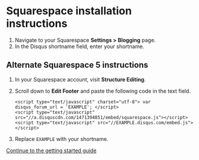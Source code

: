 # Squarespace installation instructions

1. Navigate to your Squarespace **Settings > Blogging** page.
2. In the Disqus shortname field, enter your shortname.

## Alternate Squarespace 5 instructions

1. In your Squarespace account, visit **Structure Editing**.
2. Scroll down to **Edit Footer** and paste the following code in the text field.

	```
	<script type="text/javascript" charset="utf-8"> var disqus_forum_url = 'EXAMPLE'; </script>
	<script type="text/javascript" src="//a.disquscdn.com/1471394851/embed/squarespace.js"></script>
	<script type="text/javascript" src="//EXAMPLE.disqus.com/embed.js"></script>
	```
3. Replace `EXAMPLE` with your shortname.

[Continue to the getting started guide](https://help.disqus.com/customer/portal/articles/1264625-getting-started)
